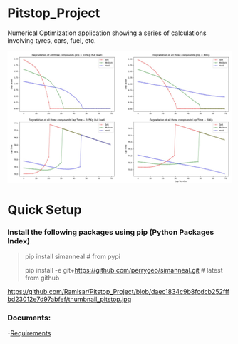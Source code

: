 # Pitstop_Project
Numerical Optimization application showing a series of calculations involving tyres, cars, fuel, etc.

![numerical](https://github.com/Ramisar/Pitstop_Project/blob/daec1834c9b8fcdcb252fffbd23012e7d97abfef/thumbnail_pitstop.jpg)

# Quick Setup
### Install the following packages using pip (Python Packages Index)
>pip install simanneal  # from pypi
>
>pip install -e git+https://github.com/perrygeo/simanneal.git  # latest from github


https://github.com/Ramisar/Pitstop_Project/blob/daec1834c9b8fcdcb252fffbd23012e7d97abfef/thumbnail_pitstop.jpg

### Documents:

-[Requirements](https://github.com/Ramisar/Pitstop_Project/blob/daec1834c9b8fcdcb252fffbd23012e7d97abfef/PitStopProject_Evandro_2960774.pdf)
